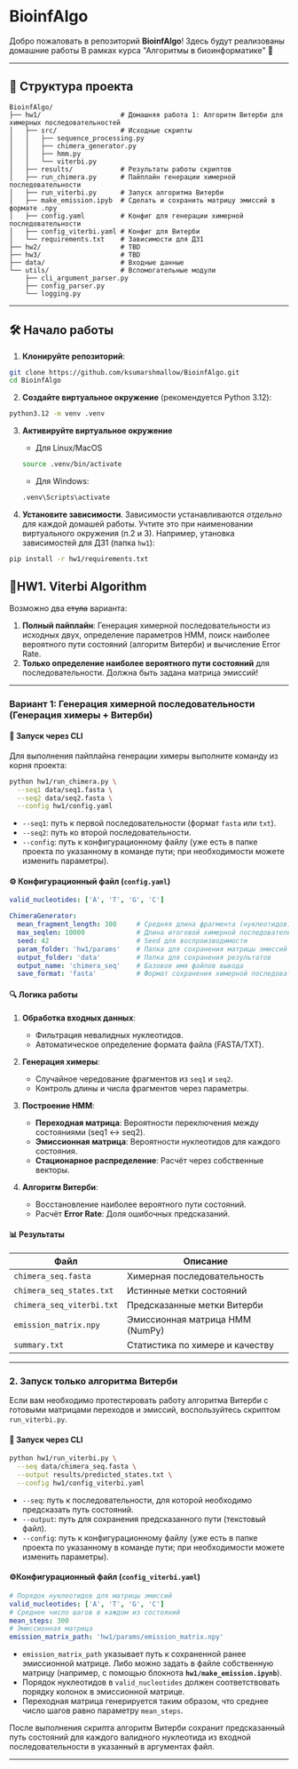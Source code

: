 # BioinfAlgo
Добро пожаловать в репозиторий **BioinfAlgo**! Здесь будут реализованы домашние работы В рамках курса "Алгоритмы в биоинформатике" 🚀

---
## 📂 Структура проекта
```plaintext
BioinfAlgo/
├── hw1/                    # Домашняя работа 1: Алгоритм Витерби для химерных последовательностей
│   ├── src/                # Исходные скрипты
│   │   ├── sequence_processing.py
│   │   ├── chimera_generator.py
│   │   ├── hmm.py
│   │   └── viterbi.py
│   ├── results/            # Результаты работы скриптов
│   ├── run_chimera.py      # Пайплайн генерации химерной последовательности
│   ├── run_viterbi.py      # Запуск алгоритма Витерби
│   ├── make_emission.ipyb  # Сделать и сохранить матрицу эмиссий в формате .npy
│   ├── config.yaml         # Конфиг для генерации химерной последовательности
│   ├── config_viterbi.yaml # Конфиг для Витерби
│   └── requirements.txt    # Зависимости для ДЗ1
├── hw2/                    # TBD
├── hw3/                    # TBD
├── data/                   # Входные данные
└── utils/                  # Вспомогательные модули
    ├── cli_argument_parser.py
    ├── config_parser.py
    └── logging.py
```
---
## 🛠️ Начало работы
1. **Клонируйте репозиторий**:
```bash
git clone https://github.com/ksumarshmallow/BioinfAlgo.git
cd BioinfAlgo
```

2. **Создайте виртуальное окружение** (рекомендуется Python 3.12):

```bash
python3.12 -m venv .venv
```

3. **Активируйте виртуальное окружение**
    - Для Linux/MacOS
    ```bash
    source .venv/bin/activate
    ```
    - Для Windows:
    ```bash
    .venv\Scripts\activate
    ```

4. **Установите зависимости**. Зависимости устанавливаются *отдельно* для каждой домашей работы. Учтите это при наименовании виртуального окружения (п.2 и 3). Например, утановка зависимостей для ДЗ1 (папка `hw1`):

```bash
pip install -r hw1/requirements.txt
```

## 📌HW1. Viterbi Algorithm
Возможно два ~~стула~~ варианта:
1. **Полный пайплайн**: Генерация химерной последовательности из исходных двух, определение параметров HMM, поиск наиболее вероятного пути состояний (алгоритм Витерби) и вычисление Error Rate.
2. **Только определение наиболее вероятного пути состояний** для последовательности. Должна быть задана матрица эмиссий!

---

### **Вариант 1: Генерация химерной последовательности** (Генерация химеры + Витерби)

#### 🚀 Запуск через CLI

Для выполнения пайплайна генерации химеры выполните команду из корня проекта:

```bash
python hw1/run_chimera.py \
  --seq1 data/seq1.fasta \
  --seq2 data/seq2.fasta \
  --config hw1/config.yaml
```

- `--seq1`: путь к первой последовательности (формат `fasta` или `txt`).
- `--seq2`: путь ко второй последовательности.
- `--config`: путь к конфигурационному файлу (уже есть в папке проекта по указанному в команде пути; при необходимости можете изменить параметры).

#### ⚙️ Конфигурационный файл (`config.yaml`)

```yaml
valid_nucleotides: ['A', 'T', 'G', 'C']

ChimeraGenerator:
  mean_fragment_length: 300     # Средняя длина фрагмента (нуклеотидов)
  max_seqlen: 10000             # Длина итоговой химерной последовательности
  seed: 42                      # Seed для воспроизводимости
  param_folder: 'hw1/params'    # Папка для сохранения матрицы эмиссий HMM
  output_folder: 'data'         # Папка для сохранения результатов
  output_name: 'chimera_seq'    # Базовое имя файлов вывода
  save_format: 'fasta'          # Формат сохранения химерной последовательности (.fasta или .txt)
```


#### 🔍 Логика работы

1. **Обработка входных данных**:
   - Фильтрация невалидных нуклеотидов.
   - Автоматическое определение формата файла (FASTA/TXT).

2. **Генерация химеры**:
   - Случайное чередование фрагментов из `seq1` и `seq2`.
   - Контроль длины и числа фрагментов через параметры.

3. **Построение HMM**:
   - **Переходная матрица**: Вероятности переключения между состояниями (seq1 ↔ seq2).
   - **Эмиссионная матрица**: Вероятности нуклеотидов для каждого состояния.
   - **Стационарное распределение**: Расчёт через собственные векторы.

4. **Алгоритм Витерби**:
   - Восстановление наиболее вероятного пути состояний.
   - Расчёт **Error Rate**: Доля ошибочных предсказаний.

#### 📊 Результаты
| Файл                     | Описание                          |
|--------------------------|-----------------------------------|
| `chimera_seq.fasta`      | Химерная последовательность       |
| `chimera_seq_states.txt` | Истинные метки состояний          |
| `chimera_seq_viterbi.txt`| Предсказанные метки Витерби       |
| `emission_matrix.npy`    | Эмиссионная матрица HMM (NumPy)   |
| `summary.txt`            | Статистика по химере и качеству   |


---

### 2. Запуск только алгоритма Витерби

Если вам необходимо протестировать работу алгоритма Витерби с готовыми матрицами переходов и эмиссий, воспользуйтесь скриптом `run_viterbi.py`.

#### 🚀 Запуск через CLI

```bash
python hw1/run_viterbi.py \
  --seq data/chimera_seq.fasta \
  --output results/predicted_states.txt \
  --config hw1/config_viterbi.yaml
```

- `--seq`: путь к последовательности, для которой необходимо предсказать путь состояний.
- `--output`: путь для сохранения предсказанного пути (текстовый файл).
- `--config`: путь к конфигурационному файлу (уже есть в папке проекта по указанному в команде пути; при необходимости можете изменить параметры).

#### ⚙️Конфигурационный файл (`config_viterbi.yaml`)

```yaml
# Порядок нуклеотидов для матрицы эмиссий
valid_nucleotides: ['A', 'T', 'G', 'C']
# Среднее число шагов в каждом из состояний
mean_steps: 300
# Эмиссионная матрица
emission_matrix_path: 'hw1/params/emission_matrix.npy'
```

  - `emission_matrix_path` указывает путь к сохраненной ранее эмиссионной матрице. Либо можно задать в файле собственную матрицу (например, с помощью блокнота **`hw1/make_emission.ipynb`**). 
  - Порядок нуклеотидов в `valid_nucleotides` должен соответствовать порядку колонок в эмиссионной матрице.
  - Переходная матрица генерируется таким образом, что среднее число шагов равно параметру `mean_steps`.

После выполнения скрипта алгоритм Витерби сохранит предсказанный путь состояний для каждого валидного нуклеотида из входной последовательности в указанный в аргументах файл.

---

